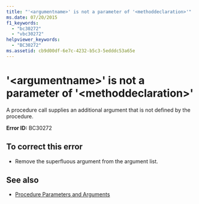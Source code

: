 ```yaml
---
title: "'<argumentname>' is not a parameter of '<methoddeclaration>'"
ms.date: 07/20/2015
f1_keywords: 
  - "bc30272"
  - "vbc30272"
helpviewer_keywords: 
  - "BC30272"
ms.assetid: cb9d00df-6e7c-4232-b5c3-5edddc53a65e
---
```

# '\<argumentname>' is not a parameter of '\<methoddeclaration>'
A procedure call supplies an additional argument that is not defined by the procedure.  
  
 **Error ID:** BC30272  
  
## To correct this error  
  
- Remove the superfluous argument from the argument list.  
  
## See also

- [Procedure Parameters and Arguments](../programming-guide/language-features/procedures/procedure-parameters-and-arguments.md)
